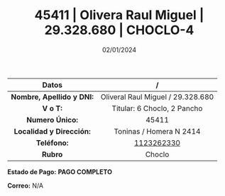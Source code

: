﻿---
title: 45411 | Olivera Raul Miguel | 29.328.680 | CHOCLO-4
date: 02/01/2024
draft: false
tags: ['titular', 'toninas', 'choclo']
---

|          **Datos**          |  /  |
|:---------------------------:|:---:|
| **Nombre, Apellido y DNI:** | Oliveral Raul Miguel / 29.328.680 |
|          **V o T:**         | Titular: 6 Choclo, 2 Pancho |
|      **Numero Único:**      | 45411 |
|  **Localidad y Dirección:** | Toninas / Homera N 2414 |
|        **Teléfono:**        | [1123262330](https://wa.me/1123262330) |
|          **Rubro**          | Choclo |

**Estado de Pago:** **PAGO COMPLETO**

**Correo:** N/A
